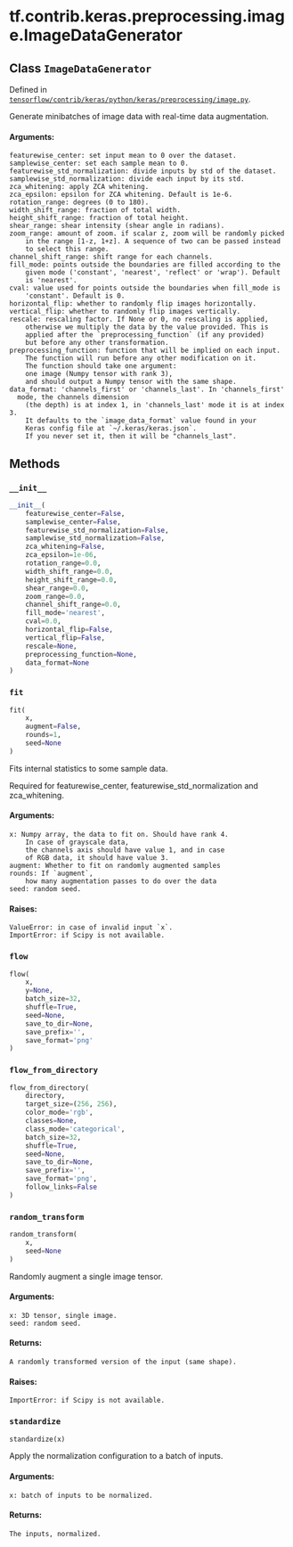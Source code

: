 <div itemscope itemtype="http://developers.google.com/ReferenceObject">
<meta itemprop="name" content="tf.contrib.keras.preprocessing.image.ImageDataGenerator" />
<meta itemprop="property" content="__init__"/>
<meta itemprop="property" content="fit"/>
<meta itemprop="property" content="flow"/>
<meta itemprop="property" content="flow_from_directory"/>
<meta itemprop="property" content="random_transform"/>
<meta itemprop="property" content="standardize"/>
</div>

# tf.contrib.keras.preprocessing.image.ImageDataGenerator

## Class `ImageDataGenerator`





Defined in [`tensorflow/contrib/keras/python/keras/preprocessing/image.py`](https://www.tensorflow.org/code/tensorflow/contrib/keras/python/keras/preprocessing/image.py).

Generate minibatches of image data with real-time data augmentation.

#### Arguments:

    featurewise_center: set input mean to 0 over the dataset.
    samplewise_center: set each sample mean to 0.
    featurewise_std_normalization: divide inputs by std of the dataset.
    samplewise_std_normalization: divide each input by its std.
    zca_whitening: apply ZCA whitening.
    zca_epsilon: epsilon for ZCA whitening. Default is 1e-6.
    rotation_range: degrees (0 to 180).
    width_shift_range: fraction of total width.
    height_shift_range: fraction of total height.
    shear_range: shear intensity (shear angle in radians).
    zoom_range: amount of zoom. if scalar z, zoom will be randomly picked
        in the range [1-z, 1+z]. A sequence of two can be passed instead
        to select this range.
    channel_shift_range: shift range for each channels.
    fill_mode: points outside the boundaries are filled according to the
        given mode ('constant', 'nearest', 'reflect' or 'wrap'). Default
        is 'nearest'.
    cval: value used for points outside the boundaries when fill_mode is
        'constant'. Default is 0.
    horizontal_flip: whether to randomly flip images horizontally.
    vertical_flip: whether to randomly flip images vertically.
    rescale: rescaling factor. If None or 0, no rescaling is applied,
        otherwise we multiply the data by the value provided. This is
        applied after the `preprocessing_function` (if any provided)
        but before any other transformation.
    preprocessing_function: function that will be implied on each input.
        The function will run before any other modification on it.
        The function should take one argument:
        one image (Numpy tensor with rank 3),
        and should output a Numpy tensor with the same shape.
    data_format: 'channels_first' or 'channels_last'. In 'channels_first'
      mode, the channels dimension
        (the depth) is at index 1, in 'channels_last' mode it is at index 3.
        It defaults to the `image_data_format` value found in your
        Keras config file at `~/.keras/keras.json`.
        If you never set it, then it will be "channels_last".

## Methods

<h3 id="__init__"><code>__init__</code></h3>

``` python
__init__(
    featurewise_center=False,
    samplewise_center=False,
    featurewise_std_normalization=False,
    samplewise_std_normalization=False,
    zca_whitening=False,
    zca_epsilon=1e-06,
    rotation_range=0.0,
    width_shift_range=0.0,
    height_shift_range=0.0,
    shear_range=0.0,
    zoom_range=0.0,
    channel_shift_range=0.0,
    fill_mode='nearest',
    cval=0.0,
    horizontal_flip=False,
    vertical_flip=False,
    rescale=None,
    preprocessing_function=None,
    data_format=None
)
```



<h3 id="fit"><code>fit</code></h3>

``` python
fit(
    x,
    augment=False,
    rounds=1,
    seed=None
)
```

Fits internal statistics to some sample data.

Required for featurewise_center, featurewise_std_normalization
and zca_whitening.

#### Arguments:

    x: Numpy array, the data to fit on. Should have rank 4.
        In case of grayscale data,
        the channels axis should have value 1, and in case
        of RGB data, it should have value 3.
    augment: Whether to fit on randomly augmented samples
    rounds: If `augment`,
        how many augmentation passes to do over the data
    seed: random seed.


#### Raises:

    ValueError: in case of invalid input `x`.
    ImportError: if Scipy is not available.

<h3 id="flow"><code>flow</code></h3>

``` python
flow(
    x,
    y=None,
    batch_size=32,
    shuffle=True,
    seed=None,
    save_to_dir=None,
    save_prefix='',
    save_format='png'
)
```



<h3 id="flow_from_directory"><code>flow_from_directory</code></h3>

``` python
flow_from_directory(
    directory,
    target_size=(256, 256),
    color_mode='rgb',
    classes=None,
    class_mode='categorical',
    batch_size=32,
    shuffle=True,
    seed=None,
    save_to_dir=None,
    save_prefix='',
    save_format='png',
    follow_links=False
)
```



<h3 id="random_transform"><code>random_transform</code></h3>

``` python
random_transform(
    x,
    seed=None
)
```

Randomly augment a single image tensor.

#### Arguments:

    x: 3D tensor, single image.
    seed: random seed.


#### Returns:

    A randomly transformed version of the input (same shape).


#### Raises:

    ImportError: if Scipy is not available.

<h3 id="standardize"><code>standardize</code></h3>

``` python
standardize(x)
```

Apply the normalization configuration to a batch of inputs.

#### Arguments:

    x: batch of inputs to be normalized.


#### Returns:

    The inputs, normalized.



